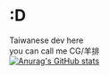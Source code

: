 # :D
Taiwanese dev here  
you can call me CG/羊排  
[![Anurag's GitHub stats](https://github-readme-stats.vercel.app/api?username=CG-AA
)](https://github.com/anuraghazra/github-readme-stats)
<!--
**CG-AA/CG-AA** is a ✨ _special_ ✨ repository because its `README.md` (this file) appears on your GitHub profile.

Here are some ideas to get you started:

- 🔭 I’m currently working on ...
- 🌱 I’m currently learning ...
- 👯 I’m looking to collaborate on ...
- 🤔 I’m looking for help with ...
- 💬 Ask me about ...
- 📫 How to reach me: ...
- 😄 Pronouns: ...
- ⚡ Fun fact: ...
-->
